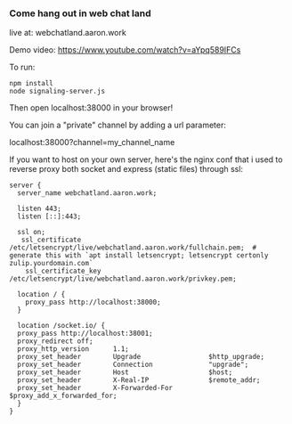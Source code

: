 ### Come hang out in web chat land
live at:
webchatland.aaron.work

Demo video: https://www.youtube.com/watch?v=aYpq589IFCs

To run:

```
npm install
node signaling-server.js
```

Then open localhost:38000 in your browser!

You can join a "private" channel by adding a url parameter:

localhost:38000?channel=my_channel_name

If you want to host on your own server, here's the nginx conf that i used to reverse proxy both socket and express (static files) through ssl:

```
server {
  server_name webchatland.aaron.work;

  listen 443;
  listen [::]:443;

  ssl on;
   ssl_certificate     /etc/letsencrypt/live/webchatland.aaron.work/fullchain.pem;  # generate this with `apt install letsencrypt; letsencrypt certonly zulip.yourdomain.com`
    ssl_certificate_key /etc/letsencrypt/live/webchatland.aaron.work/privkey.pem;

  location / {
    proxy_pass http://localhost:38000;
  }
  
  location /socket.io/ {
  proxy_pass http://localhost:38001;
  proxy_redirect off;
  proxy_http_version      1.1;
  proxy_set_header        Upgrade                 $http_upgrade;
  proxy_set_header        Connection              "upgrade";
  proxy_set_header        Host                    $host;
  proxy_set_header        X-Real-IP               $remote_addr;
  proxy_set_header        X-Forwarded-For         $proxy_add_x_forwarded_for;
  }
}
```
